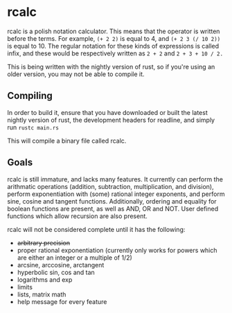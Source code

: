 rcalc
=====

rcalc is a polish notation calculator. This means that the operator is written
before the terms. For example, `(+ 2 2)` is equal to 4, and `(+ 2 3 (/ 10 2))`
is equal to 10. The regular notation for these kinds of expressions is called
infix, and these would be respectively written as `2 + 2` and
`2 + 3 + 10 / 2.`

This is being written with the nightly version of rust, so if you're using an
older version, you may not be able to compile it.

## Compiling

In order to build it, ensure that you have downloaded or built the latest nightly
version of rust, the development headers for readline, and simply run 
`rustc main.rs`

This will compile a binary file called rcalc.

## Goals

rcalc is still immature, and lacks many features. It currently can perform
the arithmatic operations (addition, subtraction, multiplication, and division),
perform exponentiation with (some) rational integer exponents, and perform sine, 
cosine and tangent functions. Additionally, ordering and equality for boolean 
functions are present, as well as AND, OR and NOT. User defined functions
which allow recursion are also present.

rcalc will not be considered complete until it has the following:

* ~~arbitrary precision~~
* proper rational exponentiation (currently only works for powers which are either an integer or a multiple of 1/2)
* arcsine, arccosine, arctangent
* hyperbolic sin, cos and tan
* logarithms and exp
* limits
* lists, matrix math
* help message for every feature
